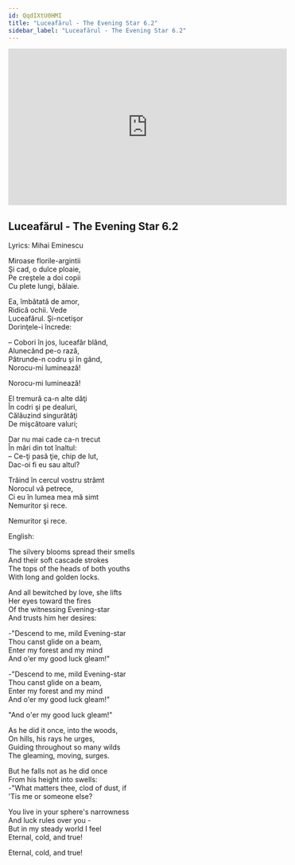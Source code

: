 ```yaml
---
id: QqdIXtU0HMI
title: "Luceafărul - The Evening Star 6.2"
sidebar_label: "Luceafărul - The Evening Star 6.2"
---
```


<div class="video-float-container">
  <iframe
    width="560"
    height="315"
    src="https://www.youtube.com/embed/QqdIXtU0HMI"
    title="YouTube video player"
    frameborder="0"
    allow="accelerometer; autoplay; clipboard-write; encrypted-media; gyroscope; picture-in-picture; web-share"
    referrerpolicy="strict-origin-when-cross-origin"
    allowfullscreen
  ></iframe>
</div>

## Luceafărul - The Evening Star 6.2

Lyrics: Mihai Eminescu

Miroase florile-argintii  
Şi cad, o dulce ploaie,  
Pe creştele a doi copii  
Cu plete lungi, bălaie.

Ea, îmbătată de amor,  
Ridică ochii. Vede  
Luceafărul. Şi-ncetişor  
Dorinţele-i încrede:

– Cobori în jos, luceafăr blând,  
Alunecând pe-o rază,  
Pătrunde-n codru şi în gând,  
Norocu-mi luminează!

Norocu-mi luminează!

El tremură ca-n alte dăţi  
În codri şi pe dealuri,  
Călăuzind singurătăţi  
De mişcătoare valuri;

Dar nu mai cade ca-n trecut  
În mări din tot înaltul:  
– Ce-ţi pasă ţie, chip de lut,  
Dac-oi fi eu sau altul?

Trăind în cercul vostru strâmt  
Norocul vă petrece,  
Ci eu în lumea mea mă simt  
Nemuritor şi rece.

Nemuritor şi rece.

English:

The silvery blooms spread their smells  
And their soft cascade strokes  
The tops of the heads of both youths  
With long and golden locks.  
   
And all bewitched by love, she lifts  
Her eyes toward the fires  
Of the witnessing Evening-star  
And trusts him her desires:  
   
-"Descend to me, mild Evening-star  
Thou canst glide on a beam,  
Enter my forest and my mind  
And o'er my good luck gleam!"

-"Descend to me, mild Evening-star  
Thou canst glide on a beam,  
Enter my forest and my mind  
And o'er my good luck gleam!"

"And o'er my good luck gleam!"  
   
As he did it once, into the woods,  
On hills, his rays he urges,  
Guiding throughout so many wilds  
The gleaming, moving, surges.  
   
But he falls not as he did once  
From his height into swells:  
-"What matters thee, clod of dust, if  
'Tis me or someone else?  
   
You live in your sphere's narrowness  
And luck rules over you -  
But in my steady world I feel  
Eternal, cold, and true!

Eternal, cold, and true!
